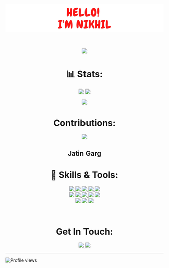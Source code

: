 <img src= './images/hero.png' alt="I Am Nikhil Gupta.">
<h1 align="center">
    <img src="https://readme-typing-svg.herokuapp.com?color=%23711BF7&lines=Console.log(%22I+Am+A+Developer%22);cout%3C%3C%22I+Am+A+Programmer%22%3C%3Cendl;print(%22Improving+Bit+By+Bit.%22)&size=20&center=true&width=700">
</h1>

<h1 align="center"> 📊 Stats: </h1>
<p>
    <p align="center">
    <img src= "https://github-readme-stats.vercel.app/api?username=gupta-nikhil85&show_icons=true&theme=radical">
    <img src="https://github-readme-streak-stats.herokuapp.com/?user=gupta-nikhil85&theme=radical">
    </p>
    <p align="center">
    <img src="https://github-readme-stats.vercel.app/api/top-langs/?username=gupta-nikhil85&theme=radical">
    </p>
</p>

<h1 align="center"><strong>Contributions:</strong></h1>
<p align="center">
    <img src= "https://activity-graph.herokuapp.com/graph?username=gupta-nikhil85&theme=react-dark&hide_border=true">
    <h2 align="center">Jatin Garg</h2>
</p> 

<h1 align="center"> 🔧 Skills & Tools: </h1>

<p align="center">
  <a href="https://www.typescriptlang.org/">
    <img src="https://img.shields.io/badge/typescript-3178C6?&style=for-the-badge&logo=typescript&logoColor=white">
  </a>
  <a href="https://www.cplusplus.com/doc/tutorial/">
    <img src="https://img.shields.io/badge/C%2B%2B-00599C?style=for-the-badge&logo=C%2B%2B&logoColor=white">
  </a>
  <a href="https://html.com/">
    <img src="https://img.shields.io/badge/HTML-E34F26?style=for-the-badge&logo=HTML5&logoColor=white">
  </a>
  <a href="https://www.w3schools.com/css/">
    <img src="https://img.shields.io/badge/CSS-1572B6?style=for-the-badge&logo=CSS3&logoColor=white">
  </a>
  <a href="https://www.javascript.com/">
    <img src="https://img.shields.io/badge/JavaScript-323330?style=for-the-badge&logo=javascript&logoColor=F7DF1E">
  </a>
  <br>
  <img src="https://img.shields.io/badge/c-339933?&style=for-the-badge&logo=c&logoColor=white">
  <a href="https://git-scm.com/">
    <img src="https://img.shields.io/badge/git-F05032?&style=for-the-badge&logo=git&logoColor=white">
  </a>
  <a href="https://reactjs.org/">
    <img src="https://img.shields.io/badge/react-61DAFB?&style=for-the-badge&logo=react&logoColor=121212">
  </a>
    <img src="https://img.shields.io/badge/redux-000000?&style=for-the-badge&logo=Redux&logoColor=white">
    <img src="https://img.shields.io/badge/python-00599C?&style=for-the-badge&logo=Python&logoColor=yellow">
<br>
    <img src="https://img.shields.io/badge/Bootstrap-A020F0?style=for-the-badge&logo=bootstrap&logoColor=white">
    <img src="https://img.shields.io/badge/MySql-00599C?style=for-the-badge&logo=mysql&logoColor=white">
    <img src="https://img.shields.io/badge/graphql-323330?style=for-the-badge&logo=graphql&logoColor=F7DF1E">
</p>

<br>

<h1 align="center"> Get In Touch: </h1>
  <p align="center">
    <a href="https://www.instagram.com/nikhilgupta8528/">
      <img src="https://img.shields.io/badge/instagram-purple?&style=for-the-badge&logo=instagram&logoColor=white">
    </a>
    <a href="https://www.linkedin.com/in/nikhil-gupta-2601/">
      <img src="https://img.shields.io/badge/linkedin-0A66C2?&style=for-the-badge&logo=linkedin&logoColor=white">
    </a>
  </p>
</h1>

<hr>


![Profile views](https://gpvc.arturio.dev/gupta-nikhil85)  
